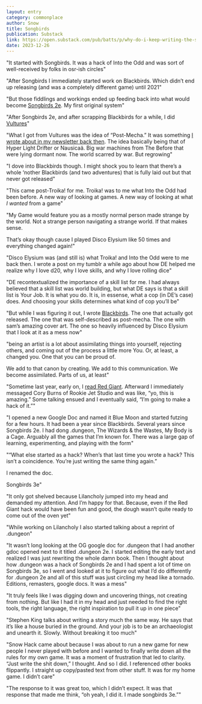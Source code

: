 ```yaml
---
layout: entry
category: commonplace
author: Snow
title: Songbirds
publication: Substack
link: https://open.substack.com/pub/batts/p/why-do-i-keep-writing-the-same-game?r=90krt&utm_medium=ios&utm_campaign=post
date: 2023-12-26
---
```


"It started with Songbirds. It was a hack of Into the Odd and was sort of well-received by folks in osr-ish circles"

"After Songbirds I immediately started work on Blackbirds. Which didn’t end up releasing (and was a completely different game) until 2021"

"But those fiddlings and workings ended up feeding back into what would become [Songbirds 2e](https://johnbattle.itch.io/songbird). My first original system"

"After Songbirds 2e, and after scrapping Blackbirds for a while, I did [Vultures](https://johnbattle.itch.io/vultures)"

"What I got from Vultures was the idea of “Post-Mecha.” It was something [I wrote about in my newsletter back then](https://johnbattle.itch.io/batts1). The idea basically being that of Hyper Light Drifter or Nausicaä. Big war machines from The Before that were lying dormant now. The world scarred by war. But regrowing"

"I dove into Blackbirds though. I might shock you to learn that there’s a whole ‘nother Blackbirds (and two adventures) that is fully laid out but that never got released"

"This came post-Troika! for me. Troika! was to me what Into the Odd had been before. A new way of looking at games. A new way of looking at what *I wanted* from a game"

"My Game would feature you as a mostly normal person made strange by the world. Not a strange person navigating a strange world. If that makes sense.

That’s okay though cause I played Disco Elysium like 50 times and everything changed again!"

"Disco Elysium was (and still is) what Troika! and Into the Odd were to me back then. I wrote a post on my tumblr a while ago about how DE helped me realize why I love d20, why I love skills, and why I love rolling dice"

"DE recontextualized the importance of a skill list for me. I had always believed that a skill list was world building, but what DE says is that a skill list is Your Job. It is what you do. It is, in essense, what a cop (in DE’s case) does. And choosing your skills determines what kind of cop you’ll be"

"But while I was figuring it out, I wrote [Blackbirds](https://johnbattle.itch.io/blackbirds). The one that actually got released. The one that was self-described as post-mecha. The one with sam’s amazing cover art. The one so heavily influenced by Disco Elysium that I look at it as a mess now"

"being an artist is a lot about assimilating things into yourself, rejecting others, and coming out of the process a little more You. Or, at least, a changed you. One that you can be proud of.

We add to that canon by creating. We add to this communication. We become assimilated. Parts of us, at least"

"Sometime last year, early on, I [read Red Giant](https://nerves.games/2022/06/14/reviewing-red-giant/). Afterward I immediately messaged Cory Burns of Rookie Jet Studio and was like, “yo, this is amazing.” Some talking ensued and I eventually said, “I’m going to make a hack of it.”"

"I opened a new Google Doc and named it Blue Moon and started futzing for a few hours. It had been a year since Blackbirds. Several years since Songbirds 2e. I had dong .dungeon, The Wizards & the Wastes, My Body is a Cage. Arguably all the games that I’m known for. There was a large gap of learning, experimenting, and playing with the form"

"“What else started as a hack? When’s that last time you wrote a hack? This isn’t a coincidence. You’re just writing the same thing again.”

I renamed the doc.

Songbirds 3e"

"It only got shelved because Lilancholy jumped into my head and demanded my attention. And I’m happy for that. Because, even if the Red Giant hack would have been fun and good, the dough wasn’t quite ready to come out of the oven yet"

"While working on Lilancholy I also started talking about a reprint of .dungeon"

"It wasn’t long looking at the OG google doc for .dungeon that I had another gdoc opened next to it titled .dungeon 2e. I started editing the early text and realized I was just rewriting the whole damn book. Then I thought about how .dungeon was a hack of Songbirds 2e and I had spent a lot of time on Songbirds 3e, so I went and looked at it to figure out what I’d do differently for .dungeon 2e and all of this stuff was just circling my head like a tornado. Editions, remasters, google docs. It was a mess"

"It truly feels like I was digging down and uncovering things, not creating from nothing. But like I had it in my head and just needed to find the right tools, the right language, the right inspiration to pull it up in one piece"

"Stephen King talks about writing a story much the same way. He says that it’s like a house buried in the ground. And your job is to be an archaeologist and unearth it. Slowly. Without breaking it too much"

"Snow Hack came about because I was about to run a new game for new people I never played with before and I wanted to finally write down all the rules for my own game. It was a moment of frustration that led to clarity. “Just write the shit down,” I thought. And so I did. I referenced other books flippantly. I straight up copy/pasted text from other stuff. It was for my home game. I didn’t care"

"The response to it was great too, which I didn’t expect. It was that response that made me think, “oh yeah, I did it. I made songbirds 3e.”"

